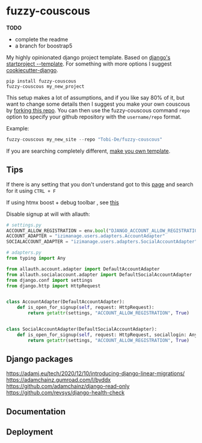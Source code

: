 # fuzzy-couscous

**TODO**

- complete the readme
- a branch for boostrap5

My highly opinionated django project template.
Based on [django's startproject --template](https://docs.djangoproject.com/en/stable/ref/django-admin/#startproject).
For something with more options I suggest [cookiecutter-django](https://github.com/cookiecutter/cookiecutter-django).

```shell
pip install fuzzy-couscous
fuzzy-couscous my_new_project
```

This setup makes a lot of assumptions, and if you like say 80% of it, but want to change some details then I suggest you
make your own couscous by [forking this repo](https://github.com/Tobi-De/fuzzy-couscous/fork).
You can then use the fuzzy-couscous command `repo` option to specify your github repository with the `username/repo` format.

Example:

```python
fuzzy-couscous my_new_site --repo "Tobi-De/fuzzy-couscous"
```

If you are searching completely different, [make you own template](https://www.valentinog.com/blog/django-project/).

## Tips

If there is any setting that you don't understand got to this [page](https://docs.djangoproject.com/en/dev/ref/settings/) and
search for it using `CTRL + F`

If using htmx boost + debug toolbar , see [this](https://django-debug-toolbar.readthedocs.io/en/latest/installation.html#htmx)

Disable signup at will with allauth:

```python
# settings.py
ACCOUNT_ALLOW_REGISTRATION = env.bool("DJANGO_ACCOUNT_ALLOW_REGISTRATION", True)
ACCOUNT_ADAPTER = "izimanage.users.adapters.AccountAdapter"
SOCIALACCOUNT_ADAPTER = "izimanage.users.adapters.SocialAccountAdapter"

# adapters.py
from typing import Any

from allauth.account.adapter import DefaultAccountAdapter
from allauth.socialaccount.adapter import DefaultSocialAccountAdapter
from django.conf import settings
from django.http import HttpRequest


class AccountAdapter(DefaultAccountAdapter):
    def is_open_for_signup(self, request: HttpRequest):
        return getattr(settings, "ACCOUNT_ALLOW_REGISTRATION", True)


class SocialAccountAdapter(DefaultSocialAccountAdapter):
    def is_open_for_signup(self, request: HttpRequest, sociallogin: Any):
        return getattr(settings, "ACCOUNT_ALLOW_REGISTRATION", True)
```

## Django packages

https://adamj.eu/tech/2020/12/10/introducing-django-linear-migrations/
https://adamchainz.gumroad.com/l/byddx
https://github.com/adamchainz/django-read-only
https://github.com/revsys/django-health-check

## Documentation

## Deployment
